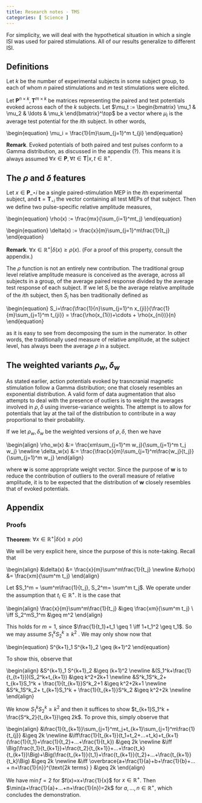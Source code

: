 ```yaml
---
title: Research notes - TMS
categories: [ Science ]
---
```


For simplicity, we will deal with the hypothetical situation in which a single ISI was used for paired stimulations. All of our results generalize to different ISI.

## Definitions

Let $k$ be the number of experimental subjects in some subject group, to each of whom $n$ paired stimulations and $m$ test stimulations were elicited.


Let $\textbf{P}^{n \times k}, \textbf{T}^{m\times k}$ be matrices representing the paired and test potentials evoked across each of the $k$ subjects. Let $\mu_t := \begin{bmatrix} \mu_1 & \mu_2 & \ldots & \mu_k \end{bmatrix}^\top$ be a vector where $\mu_i$ is the average test potential for the $i$th subject. In other words,

\begin{equation}
    \mu_i = \frac{1}{m}\sum_{j=1}^m t_{ji}
\end{equation}


**Remark**. Evoked potentials of both paired and test pulses conform to a Gamma distribution, as discussed in the appendix (?). This means it is always assumed $\forall x \in \textbf{P}, \forall t\in \textbf{T}|x, t \in \mathbb{R}^+$.

## The $\rho$ and $\delta$ features


Let $x \in \textbf{P}\_{\star i}$ be a single paired-stimulation MEP in the $i$th experimental subject, and $\textbf{t} = \textbf{T}_{\star i}$ the vector containing all test MEPs of that subject. Then we define two pulse-specific relative amplitude measures,

\begin{equation}
    \rho(x) := \frac{mx}{\sum_{i=1}^mt_j}
\end{equation}


\begin{equation}
    \delta(x) := \frac{x}{m}\sum_{j=1}^m\frac{1}{t_j}
\end{equation}

**Remark**. $\forall x \in \mathbb{R}^+|\delta(x) \geq \rho(x)$. (For a proof of this property, consult the appendix.)


The $\rho$ function is not an entirely new contribution. The traditional group level relative amplitude measure is conceived as the average, across all subjects in a group, of the average paired response divided by the average test response of each subject. If we let $S_i$ be the average relative amplitude of the $i$th subject, then $S_i$ has ben traditionally defined as

\begin{equation}
    S_i=\frac{\frac{1}{n}\sum_{j=1}^n x_{ji}}{\frac{1}{m}\sum_{j=1}^m t_{ji}} = \frac{\rho(x_{1i})+\cdots + \rho(x_{ni})}{n}
\end{equation}

as it is easy to see from decomposing the sum in the numerator. In other words, the traditionally used measure of relative amplitude, at the subject level, has always been the average $\rho$ in a subject. 

## The weighted variants $\rho_w, \delta_w$

As stated earlier, action potentials evoked by trasncranial magnetic stimulation follow a Gamma distribution; one that closely resembles an exponential distribution. A valid form of data augmentation that also attempts to deal with the presence of outliers is to weight the averages involved in $\rho, \delta$ using inverse-variance weights. The attempt is to allow for potentials that lay at the tail of the distribution to contribute in a way proportional to their probability. 

If we let $\rho_w, \delta_w$ be the weighted versions of $\rho, \delta$, then we have 

\begin{align}
    \rho_w(x) &:= \frac{xm\sum_{j=1}^m w_j}{\sum_{j=1}^m t_j w_j} \newline
    \delta_w(x) &:= \frac{\frac{x}{m}\sum_{j=1}^m\frac{w_j}{t_j}}{\sum_{j=1}^m w_j}
\end{align}

where $\textbf{w}$ is some appropriate weight vector. Since the purpose of $\textbf{w}$ is to reduce the contribution of outliers to the overall measure of relative amplitude, it is to be expected that the distribution of $\textbf{w}$ closely resembles that of evoked potentials.


## Appendix

### Proofs

**Theorem**: $\forall x \in \mathbb{R}^+|\delta(x) \geq \rho(x)$

We will be very explicit here, since the purpose of this is note-taking. Recall that

\begin{align} 
    &\delta(x) &= \frac{x}{m}\sum^m\frac{1}{t_j} \newline 
    &\rho(x) &= \frac{xm}{\sum^m t_j} 
\end{align}

Let $S_1^m = \sum^m\frac{1}{t_j}, S_2^m= \sum^m t_j$. We operate under the assumption that $t_i \in \mathbb{R}^+$. It is the case that

\begin{align} \frac{x}{m}\sum^m\frac{1}{t_j} &\geq \frac{xm}{\sum^m t_j} \\
\iff S_2^mS_1^m &\geq m^2
\end{align}

This holds for $m=1$, since $\frac{1}{t_1}+t_1 \geq 1 \iff 1+t_1^2 \geq t_1$. So we may assume $S^k_1 S^k_2 \geq k^2$ . We may only show now that


\begin{equation}
S^{k+1}_1 S^{k+1}_2 \geq (k+1)^2
\end{equation}

To show this, observe that

\begin{align} 
&S^{k+1}\_1 S^{k+1}\_2 &\geq (k+1)^2 \newline
&(S_1^k+\frac{1}{t_{t+1}})(S_2^k+t_{k+1}) &\geq k^2+2k+1 \newline
&S^k_1S^k_2+ t_{k+1}S_1^k + \frac{1}{t_{k+1}}S^k_2+1 &\geq k^2+2k+1 \newline
&S^k_1S^k_2+ t_{k+1}S_1^k + \frac{1}{t_{k+1}}S^k_2 &\geq k^2+2k \newline
\end{align}

We know $S^k_1S^k_2 \geq k^2$ and then it suffices to show $t_{k+1}S_1^k + \frac{S^k_2}{t_{k+1}}\geq 2k$. To prove this, simply observe that

\begin{align}
&\frac{1}{t_{k+1}}\sum_{j=1}^mt_j+t_{k+1}\sum_{j=1}^m\frac{1}{t_{j}} &\geq 2k \newline
&\iff\frac{1}{t_{k+1}}(t_1+t_2+...+t_k)+t_{k+1}(\frac{1}{t_1}+\frac{1}{t_2}+...+\frac{1}{t_k}) &\geq 2k \newline
&\iff \Big(\frac{t_1}{t_{k+1}}+\frac{t_2}{t_{k+1}}+...+\frac{t_k}{t_{k+1}}\Big)+\Big(\frac{t_{k+1}}{t_1}+\frac{t_{k+1}}{t_2}+...+\frac{t_{k+1}}{t_k}\Big) &\geq 2k \newline
&\iff \overbrace{a+\frac{1}{a}+b+\frac{1}{b}+... + n+\frac{1}{n}}^{\text{$2k$ terms} } &\geq 2k
\end{align}

We have $\min f=2$  for $f(x)=x+\frac{1}{x}$ for $x \in \mathbb{R}^+$. Then $\min(a+\frac{1}{a}+...+n+\frac{1}{n})=2k$ for $a,..., n \in \mathbb{R}^+$, which concludes the demonstration.


